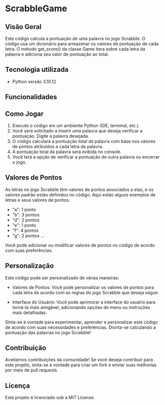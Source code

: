 #  ScrabbleGame


## Visão Geral

 Este código calcula a pontuação de uma palavra no jogo Scrabble. O código usa um dicionário para armazenar os valores de pontuação de cada letra. O método get_score() da classe Game itera sobre cada letra da palavra e adiciona seu valor de pontuação ao total.


## Tecnologia utilizada

- Python versão  3.10.12


## Funcionalidades



## Como Jogar

1. Execute o código em um ambiente Python (IDE, terminal, etc.).
2. Você será solicitado a inserir uma palavra que deseja verificar a pontuação. Digite a palavra desejada.
3. O código calculará a pontuação total da palavra com base nos valores de pontos atribuídos a cada letra da palavra.
4. A pontuação total da palavra será exibida no console.
5. Você terá a opção de verificar a pontuação de outra palavra ou encerrar o jogo.


## Valores de Pontos
As letras no jogo Scrabble têm valores de pontos associados a elas, e os valores padrão estão definidos no código. Aqui estão alguns exemplos de letras e seus valores de pontos:

- "a": 1 ponto
- "b": 3 pontos
- "d": 2 pontos
- "e": 1 ponto
- "f": 4 pontos
- "g": 2 pontos
...

Você pode adicionar ou modificar valores de pontos no código de acordo com suas preferências.


## Personalização

Este código pode ser personalizado de várias maneiras:

- Valores de Pontos: Você pode personalizar os valores de pontos para cada letra de acordo com as regras do jogo Scrabble que deseja seguir.

- Interface do Usuário: Você pode aprimorar a interface do usuário para torná-la mais amigável, adicionando opções de menu ou instruções mais detalhadas.

Sinta-se à vontade para experimentar, aprender e personalizar este código de acordo com suas necessidades e preferências. Divirta-se calculando a pontuação das palavras no jogo Scrabble!


## Contribuição

Aceitamos contribuições da comunidade! Se você deseja contribuir para este projeto, sinta-se à vontade para criar um fork e enviar suas melhorias por meio de pull requests.


## Licença

Este projeto é licenciado sob a MIT License.
